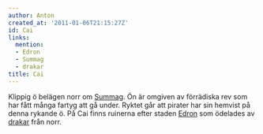 ```yaml
---
author: Anton
created_at: '2011-01-06T21:15:27Z'
id: Cai
links:
  mention:
  - Edron
  - Summag
  - drakar
title: Cai
---
```


Klippig ö belägen norr om [Summag]. Ön är omgiven av förrädiska rev som har fått många fartyg att gå
under. Ryktet går att pirater har sin hemvist på denna rykande ö. På Cai finns ruinerna efter staden
[Edron] som ödelades av [drakar] från norr.

  [Summag]: Summag
  [Edron]: Edron
  [drakar]: drakar
